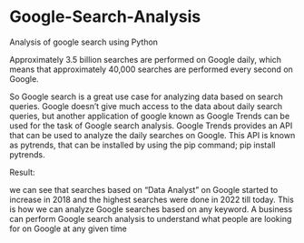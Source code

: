# Google-Search-Analysis
Analysis of google search using Python

Approximately 3.5 billion searches are performed on Google daily, which means that approximately 40,000 searches are performed every second on Google. 

So Google search is a great use case for analyzing data based on search queries. 
Google doesn’t give much access to the data about daily search queries, but another application of google known as Google Trends can be used for the task of Google search analysis. Google Trends provides an API that can be used to analyze the daily searches on Google. This API is known as pytrends, that can be installed by using the pip command; pip install pytrends.

Result:

we can see that searches based on “Data Analyst” on Google started to increase in 2018 and the highest searches were done in 2022 till today.
This is how we can analyze Google searches based on any keyword. A business can perform Google search analysis to understand what people are looking for on Google at any given time
